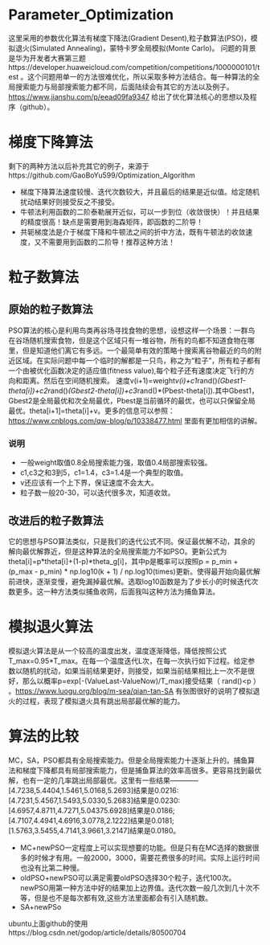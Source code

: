 # Parameter_Optimization
这里采用的参数优化算法有梯度下降法(Gradient Desent),粒子数算法(PSO)，模拟退火(Simulated Annealing)，蒙特卡罗全局模拟(Monte Carlo)。
问题的背景是华为开发者大赛第三题https://developer.huaweicloud.com/competition/competitions/1000000101/test  。这个问题用单一的方法很难优化，所以采取多种方法结合。每一种算法的全局搜索能力与局部搜索能力都不同，后面陆续会有其它的方法以及例子。https://www.jianshu.com/p/eead09fa9347 给出了优化算法核心的思想以及程序（github）。

# 梯度下降算法
剩下的两种方法以后补充其它的例子，来源于https://github.com/GaoBoYu599/Optimization_Algorithm
* 梯度下降算法速度较慢、迭代次数较大，并且最后的结果是近似值。给定随机扰动结果好则接受反之不接受。
* 牛顿法利用函数的二阶泰勒展开近似，可以一步到位（收敛很快）！并且结果的精度很高！缺点是需要用到海森矩阵，即函数的二阶导！
* 共轭梯度法是介于梯度下降和牛顿法之间的折中方法，既有牛顿法的收敛速度，又不需要用到函数的二阶导！推荐这种方法！

# 粒子数算法
## 原始的粒子数算法
PSO算法的核心是利用鸟类再谷场寻找食物的思想，设想这样一个场景：一群鸟在谷场随机搜索食物，但是这个区域只有一堆谷物，所有的鸟都不知道食物在哪里，但是知道他们离它有多远。一个最简单有效的策略十搜索离谷物最近的鸟的附近区域。在实际问题中每一个临时的解都是一只鸟，称之为“粒子”，所有粒子都有一个由被优化函数决定的适应值(fitness value),每个粒子还有速度决定飞行的方向和距离。然后在空间随机搜索。
速度v(i+1)=weight*v(i)+c1*rand()*(Gbest1-theta[i])+c2*rand()*(Gbest2-theta[i])+c3*rand()*(Pbest-theta[i]).其中Gbest1，Gbest2是全局最优和次全局最优，Pbest是当前循环的最优，也可以只保留全局最优。theta[i+1]=theta[i]+v。更多的信息可以参照：https://www.cnblogs.com/qw-blog/p/10338477.html 里面有更加相信的讲解。
### 说明
* 一般weight取值0.8全局搜索能力强，取值0.4局部搜索较强。
* c1,c3之和3到5，c1=1.4，c3=1.4是一个典型的取值。
* v还应该有一个上下界，保证速度不会太大。
* 粒子数一般20-30，可以迭代很多次，知道收敛。

## 改进后的粒子数算法
它的思想与PSO算法类似，只是我们的迭代公式不同。保证最优解不动，其余的解向最优解靠近，但是这种算法的全局搜索能力不如PSO。更新公式为theta[i]=p*theta[i]+(1-p)*theta_g[i]，其中p是概率可以按照p = p_min + (p_max - p_min) * np.log10(k + 1) / np.log10(times)更新。使得最开始向最优解前进快，逐渐变慢，避免漏掉最优解。选取log10函数是为了步长小的时候迭代次数更多。这一种方法类似捕鱼收网，后面我叫这种方法为捕鱼算法。

# 模拟退火算法
模拟退火算法是从一个较高的温度出发，温度逐渐降低，降低按照公式T_max=0.95*T_max。在每一个温度迭代L次，在每一次执行如下过程。给定参数以随机的扰动，如果当前结果更好，则接受，如果当前结果相比上一次不是很好，那么以概率p=exp[-(ValueLast-ValueNow)/T_max)接受结果（ rand()<p ） 。https://www.luogu.org/blog/m-sea/qian-tan-SA 有张图很好的说明了模拟退火的过程，表现了模拟退火具有跳出局部最优解的能力。




# 算法的比较
MC，SA，PSO都具有全局搜索能力。但是全局搜索能力十逐渐上升的。捕鱼算法和梯度下降都具有局部搜索能力，但是捕鱼算法的效率高很多。更容易找到最优解，也有一定的几率跳出局部最优。这里有一些结果————[4.7238,5.4404,1.5461,5.0168,5.2693]结果是0.0216:[4.7231,5.4567,1.5493,5.0330,5.2683]结果是0.0230:[4.6957,4.8711,4.7271,5.04375.6928]结果是0.0186;[4.7107,4.4941,4.6916,3.0778,2.1222]结果是0.0181;[1.5763,3.5455,4.7141,3.9661,3.2147]结果是0.0180。
* MC+newPSO一定程度上可以实现想要的功能。但是只有在MC选择的数据很多的时候才有用。一般2000，3000，需要花费很多的时间。实际上运行时间也没有比第二种慢。
* oldPSO+newPSO可以满足需要oldPSO选择30个粒子，迭代100次。newPSO用第一种方法中好的结果加上边界值。迭代次数一般几次到几十次不等，但是也不是每次都有效,这些方法里面都会有引入随机数。
* SA+newPSo

ubuntu上面github的使用https://blog.csdn.net/godop/article/details/80500704
